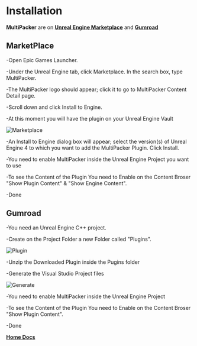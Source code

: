 # Installation

**MultiPacker** are on [**Unreal Engine Marketplace**](https://www.unrealengine.com/marketplace/multipacker-texture-and-material-packer?sessionInvalidated=true) and [**Gumroad**](https://gumroad.com/products/cYyEo/edit)
## MarketPlace
-Open Epic Games Launcher.

-Under the Unreal Engine tab, click Marketplace. In the search box, type MultiPacker.

-The MultiPacker logo should appear; click it to go to MultiPacker Content Detail page.

-Scroll down and click Install to Engine.

-At this moment you will have the plugin on your Unreal Engine Vault

![Marketplace](/MultiPacker/Images/Marketplace.jpg)

-An Install to Engine dialog box will appear; select the version(s) of Unreal Engine 4 to which you want to add the MultiPacker Plugin. Click Install.

-You need to enable MultiPacker inside the Unreal Engine Project you want to use

-To see the Content of the Plugin You need to Enable on the Content Broser "Show Plugin Content" & "Show Engine Content".

-Done

## Gumroad
-You need an Unreal Engine C++ project.

-Create on the Project Folder a new Folder called "Plugins".

![Plugin](/MultiPacker/Images/2-Plugin.jpg)

-Unzip the Downloaded Plugin inside the Pugins folder

-Generate the Visual Studio Project files

![Generate](/MultiPacker/Images/4_generate.jpg)

-You need to enable MultiPacker inside the Unreal Engine Project

-To see the Content of the Plugin You need to Enable on the Content Broser "Show Plugin Content".

-Done

[**Home Docs**](https://cheke.github.io/MultiPacker)
